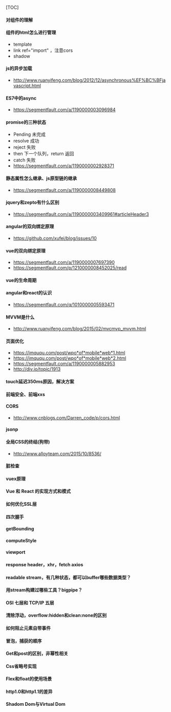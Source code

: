 [TOC]
#### 对组件的理解

#### 组件的html怎么进行管理

* template
* link ref="import" ，注意cors
* shadow

#### js的异步加载

* http://www.ruanyifeng.com/blog/2012/12/asynchronous%EF%BC%BFjavascript.html

#### ES7中的async

* https://segmentfault.com/a/1190000003096984

#### promise的三种状态

* Pending 未完成
* resolve 成功
* reject 失败
* then 下一个队列，return 返回
* catch 失败
* https://segmentfault.com/a/1190000002928371


#### 静态属性怎么继承、js原型链的继承

* https://segmentfault.com/a/1190000008449808

####  jquery和zepto有什么区别

* https://segmentfault.com/a/1190000003409961#articleHeader3

#### angular的双向绑定原理

* https://github.com/xufei/blog/issues/10

#### vue的双向绑定原理

* https://segmentfault.com/a/1190000007697390
* https://segmentfault.com/p/1210000008452025/read

#### vue的生命周期

#### angular和react的认识

* https://segmentfault.com/q/1010000005593471

#### MVVM是什么

* http://www.ruanyifeng.com/blog/2015/02/mvcmvp_mvvm.html

#### 页面优化

* https://imququ.com/post/wpo*of*mobile*web*1.html
* https://imququ.com/post/wpo*of*mobile*web*2.html
* https://segmentfault.com/a/1190000005882953
* http://div.io/topic/1913

#### touch延迟350ms原因，解决方案

#### 前端安全、前端xxs

#### CORS

* http://www.cnblogs.com/Darren_code/p/cors.html

#### jsonp

#### 全局CSS的终结(狗带)

* http://www.alloyteam.com/2015/10/8536/

#### 脏检查

#### vuex原理

#### Vue 和 React 的实现方式和模式

#### 如何优化SSL层

#### 四次握手

#### getBounding

#### computeStyle

#### viewport

#### response header，xhr，fetch axios

#### readable stream，有几种状态，都可以buffer哪些数据类型？

#### 用stream构建过哪些工具？bigpipe？

#### OSI 七层和 TCP/IP 五层

#### 清除浮动，overflow:hidden和clean:none的区别

#### 如何阻止元素自带事件

#### 冒泡，捕获的顺序

#### Get和post的区别，非幂性相关

#### Css省略号实现

#### Flex和float的使用场景

#### http1.0和http1.1的差异

#### Shadom Dom与Virtual Dom


